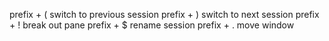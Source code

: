 prefix + ( switch to previous session
prefix + ) switch to next session
prefix + ! break out pane
prefix + $ rename session
prefix + . move window
